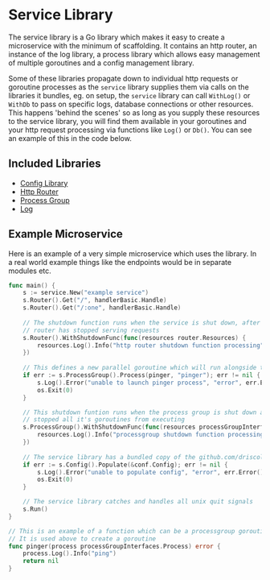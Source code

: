 # Service Library

The service library is a Go library which makes it easy to create a microservice
with the minimum of scaffolding. It contains an http router, an instance of
the log library, a process library which allows easy management of multiple 
goroutines and a config management library.

Some of these libraries propagate down to individual http requests or 
goroutine processes as the `service` library supplies them via calls on the
libraries it bundles, eg. on setup, the `service` library can call `WithLog()`
or `WithDb` to pass on specific logs, database connections or other resources.
This happens 'behind the scenes' so as long as you supply these resources to the
service library, you will find them available in your goroutines and your 
http request processing via functions like `Log()` or `Db()`. You can see an 
example of this in the code below.

## Included Libraries

* [Config Library](https://github.com/driscollos/config)
* [Http Router](router.md)
* [Process Group](https://github.com/driscollco-core/process-group)
* [Log](https://github.com/driscollco-core/log)

## Example Microservice

Here is an example of a very simple microservice which uses the library. In a 
real world example things like the endpoints would be in separate modules etc.

```go
func main() {
    s := service.New("example service")
    s.Router().Get("/", handlerBasic.Handle)
    s.Router().Get("/:one", handlerBasic.Handle)
	
    // The shutdown function runs when the service is shut down, after the
    // router has stopped serving requests
    s.Router().WithShutdownFunc(func(resources router.Resources) {
        resources.Log().Info("http router shutdown function processing")
    })
	
    // This defines a new parallel goroutine which will run alongside the main goroutine
    if err := s.ProcessGroup().Process(pinger, "pinger"); err != nil {
        s.Log().Error("unable to launch pinger process", "error", err.Error())
        os.Exit(0)
    }

    // This shutdown funtion runs when the process group is shut down and it has
    // stopped all it's goroutines from executing 
    s.ProcessGroup().WithShutdownFunc(func(resources processGroupInterfaces.Resources) {
        resources.Log().Info("processgroup shutdown function processing")
    })
	
    // The service library has a bundled copy of the github.com/driscollos/config library
    if err := s.Config().Populate(&conf.Config); err != nil {
        s.Log().Error("unable to populate config", "error", err.Error())
        os.Exit(0)
    }

    // The service library catches and handles all unix quit signals
    s.Run()
}

// This is an example of a function which can be a processgroup goroutine
// It is used above to create a goroutine
func pinger(process processGroupInterfaces.Process) error {
    process.Log().Info("ping")
    return nil
}
```